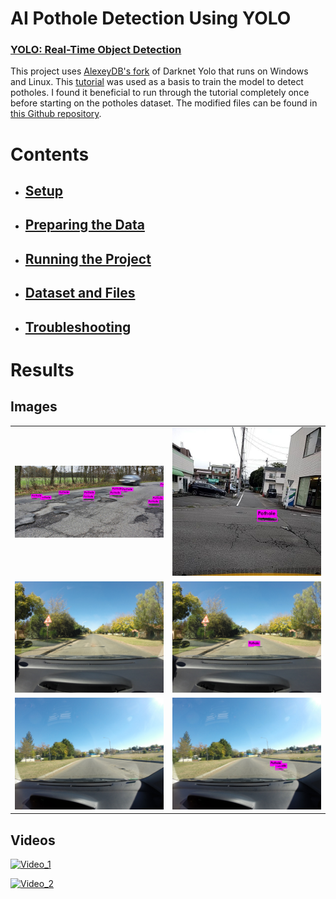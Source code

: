 # AI Pothole Detection Using YOLO

### [YOLO: Real-Time Object Detection](https://pjreddie.com/darknet/yolo/)

This project uses [AlexeyDB's fork](https://github.com/AlexeyAB/darknet) of Darknet Yolo that runs on Windows and Linux. This [tutorial](https://timebutt.github.io/static/how-to-train-yolov2-to-detect-custom-objects/) was used as a basis to train the model to detect potholes. I found it beneficial to run through the tutorial completely once before starting on the potholes dataset. The modified files can be found in [this Github repository](https://github.com/CityofEdmonton/AI-Pothole-Detection-Using-YOLO).

# Contents

- ## [Setup](/documentation/SETUP.md)
- ## [Preparing the Data](/documentation/PREPARING_THE_DATA.md)
- ## [Running the Project](/documentation/RUNNING_THE_PROJECT.md)
- ## [Dataset and Files](/documentation/DATASET_AND_FILES.md)
- ## [Troubleshooting](/documentation/troubleshooting/TROUBLESHOOTING.md)

# Results

## Images
|||
|-|-|
|[![Image_1](/media/images/Pothole_Detection_1.jpg)](https://info.kaltire.com/wp-content/uploads/2015/03/Feb-3-Avoid-Tire-Damage.jpg)|[![Image_2](/media/images/Pothole_Detection_2.jpg)](https://github.com/sekilab/RoadDamageDetector)|
|![Image_3](/media/images/Test_Image_1.jpg)|![Image_3_Detection](/media/images/Results_1.jpg)|
|![Image_4](/media/images/Test_Image_2.jpg)|![Image_4_Detection](/media/images/Results_2.jpg)|

## Videos

[![Video_1](/media/gifs/Pothole_Detection_1.gif)](/media/videos/Pothole_Detection_1.mp4)

[![Video_2](/media/gifs/Pothole_Detection_2.gif)](/media/videos/Pothole_Detection_2.mp4)